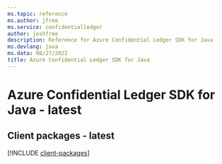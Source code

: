 ```yaml
---
ms.topic: reference
ms.author: jfree
ms.service: confidentialledger
author: joshfree
description: Reference for Azure Confidential Ledger SDK for Java
ms.devlang: java
ms.data: 08/27/2022
title: Azure Confidential Ledger SDK for Java
---
```

# Azure Confidential Ledger SDK for Java - latest

## Client packages - latest
[!INCLUDE [client-packages](confidential-ledger-client-index.md)]